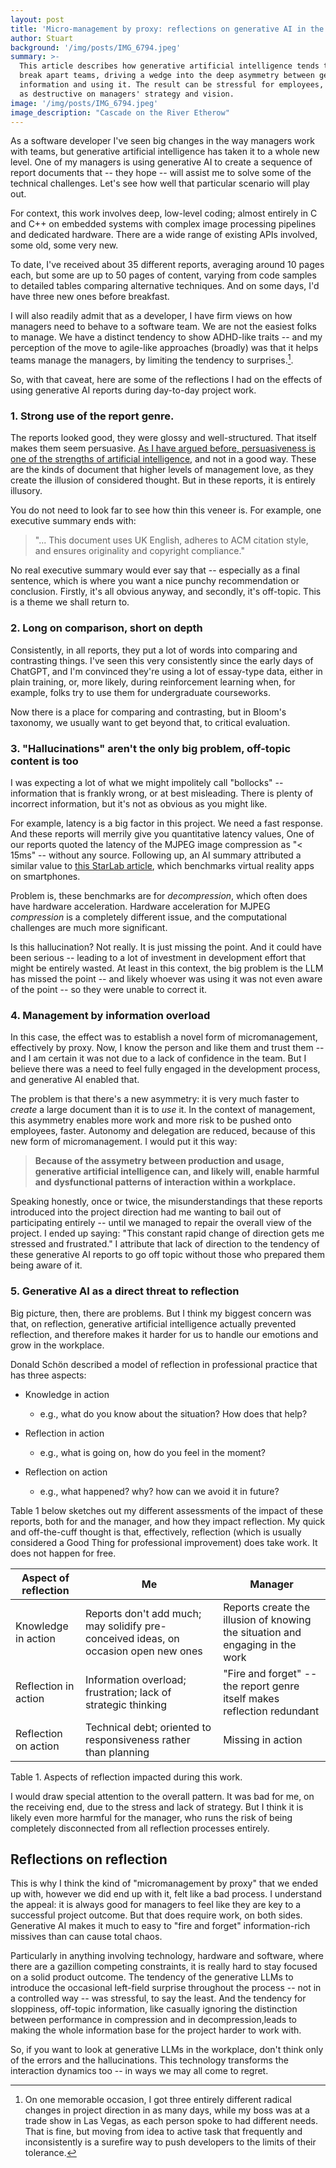 ```yaml
---
layout: post
title: 'Micro-management by proxy: reflections on generative AI in the workplace'
author: Stuart
background: '/img/posts/IMG_6794.jpeg'
summary: >-
  This article describes how generative artificial intelligence tends to
  break apart teams, driving a wedge into the deep asymmetry between generating 
  information and using it. The result can be stressful for employees, but just
  as destructive on managers' strategy and vision.
image: '/img/posts/IMG_6794.jpeg'
image_description: "Cascade on the River Etherow"
---
```


As a software developer I've seen big changes in the way managers work with
teams, but generative artificial intelligence has taken it to a whole new level.
One of my managers is using generative AI to create a sequence of report
documents that -- they hope -- will assist me to solve some of the technical
challenges. Let's see how well that particular scenario will play out.

For context, this work involves deep, low-level coding; almost entirely in C
and C++ on embedded systems with complex image processing pipelines and
dedicated hardware. There are a wide range of existing APIs involved, some old,
some very new.

To date, I've received about 35 different reports, averaging around 10 pages
each, but some are up to 50 pages of content, varying from code samples to
detailed tables comparing alternative techniques. And on some days, I'd have
three new ones before breakfast.

I will also readily admit that as a developer, I have firm views on how managers
need to behave to a software team. We are not the easiest folks to manage. We
have a distinct tendency to show ADHD-like traits -- and my perception of the
move to agile-like approaches (broadly) was that it helps teams manage the
managers, by limiting the tendency to surprises.[^LasVegas].

[^LasVegas]: On one memorable occasion, I got three entirely different radical
    changes in project direction in as many days, while my boss was at a trade
    show in Las Vegas, as each person spoke to had different needs. That is
    fine, but moving from idea to active task that frequently and inconsistently
    is a surefire way to push developers to the limits of their tolerance. 

So, with that caveat, here are some of the reflections I had on the effects of using
generative AI reports during day-to-day project work.

### 1. Strong use of the report genre.

The reports looked good, they were glossy and well-structured. That itself makes
them seem persuasive. [As I have argued before, persuasiveness is one of the
strengths of artificial intelligence](#), and not in a good way. These are the
kinds of document that higher levels of management love, as they create the
illusion of considered thought. But in these reports, it is entirely illusory. 

You do not need to look far to see how thin this veneer is. For example, one
executive summary ends with: 

> "... This document uses UK English, adheres to ACM citation style, and ensures
> originality and copyright compliance." 

No real executive summary would ever say that -- especially as a final sentence,
which is where you want a nice punchy recommendation or conclusion. Firstly,
it's all obvious anyway, and secondly, it's off-topic. This is a theme we shall 
return to.

### 2. Long on comparison, short on depth

Consistently, in all reports, they put a lot of words into comparing and
contrasting things. I've seen this very consistently since the early days of
ChatGPT, and I'm convinced they're using a lot of essay-type data, either in
plain training, or, more likely, during reinforcement learning when, for
example, folks try to use them for undergraduate courseworks. 

Now there is a place for comparing and contrasting, but in Bloom's taxonomy,
we usually want to get beyond that, to critical evaluation.

### 3. "Hallucinations" aren't the only big problem, off-topic content is too

I was expecting a lot of what we might impolitely call "bollocks" -- information
that is frankly wrong, or at best misleading. There is plenty of incorrect
information, but it's not as obvious as you might like.

For example, latency is a big factor in this project. We need a fast response.
And these reports will merrily give you quantitative latency values, One of our
reports quoted the latency of the MJPEG image compression as "< 15ms" -- without
any source. Following up, an AI summary attributed a similar value to [this
StarLab
article](https://www.cuiyong.net/lunwen/2017/Furion-Engineering%20High-Quality%20Immersive%20Virtual%20Reality%20on%20Todays%20Mobile%20Devices.pdf),
which benchmarks virtual reality apps on smartphones. 

Problem is, these benchmarks are for *decompression*, which often does have hardware
acceleration. Hardware acceleration for MJPEG *compression* is a completely different
issue, and the computational challenges are much more significant. 

Is this hallucination? Not really. It is just missing the point. And it could
have been serious -- leading to a lot of investment in development effort that
might be entirely wasted. At least in this context, the big problem is the LLM
has missed the point -- and likely whoever was using it was not even aware of
the point -- so they were unable to correct it.

### 4. Management by information overload

In this case, the effect was to establish a novel form of micromanagement,
effectively by proxy. Now, I know the person and like them and trust them -- and
I am certain it was not due to a lack of confidence in the team. But I believe
there was a need to feel fully engaged in the development process, and
generative AI enabled that.

The problem is that there's a new asymmetry: it is very much faster to *create*
a large document than it is to *use* it. In the context of management, this
asymmetry enables more work and more risk to be pushed onto employees, faster.
Autonomy and delegation are reduced, because of this new form of micromanagement. 
I would put it this way: 

> **Because of the assymetry between production and usage, generative artificial
> intelligence can, and likely will, enable harmful and** **dysfunctional
> patterns of interaction within a workplace.**

Speaking honestly, once or twice, the misunderstandings that these reports
introduced into the project direction had me wanting to bail out of
participating entirely -- until we managed to repair the overall view of the
project. I ended up saying: "This constant rapid change of direction gets me
stressed and frustrated." I attribute that lack of direction to the tendency of
these generative AI reports to go off topic without those who prepared them
being aware of it. 

### 5. Generative AI as a direct threat to reflection

Big picture, then, there are problems. But I think my biggest concern was that,
on reflection, generative artificial intelligence actually prevented reflection,
and therefore makes it harder for us to handle our emotions and grow in the
workplace. 

Donald Schön described a model of reflection in professional practice that has three
aspects:

* Knowledge in action
    - e.g., what do you know about the situation? How does that help?

* Reflection in action
    - e.g., what is going on, how do you feel in the moment?

* Reflection on action
    - e.g., what happened? why? how can we avoid it in future?

Table 1 below sketches out my different assessments of the impact of these
reports, both for and the manager, and how they impact reflection. My quick and
off-the-cuff thought is that, effectively, reflection (which is usually
considered a Good Thing for professional improvement) does take work. It does
not happen for free.

| Aspect of reflection | Me                         | Manager                                                         |
| -------------------- | -------------------------- | --------------------------------------------------------------- |
| Knowledge in action  | Reports don't add much; may solidify pre-conceived ideas, on occasion open new ones     | Reports create the illusion of knowing the situation and engaging in the work |
| Reflection in action | Information overload; frustration; lack of strategic thinking  | "Fire and forget" -- the report genre itself makes reflection redundant |
| Reflection on action | Technical debt; oriented to responsiveness rather than planning | Missing in action |

Table 1. Aspects of reflection impacted during this work.

I would draw special attention to the overall pattern. It was bad for me, on the
receiving end, due to the stress and lack of strategy. But I think it is likely
even more harmful for the manager, who runs the risk of being completely
disconnected from all reflection processes entirely.

## Reflections on reflection

This is why I think the kind of "micromanagement by proxy" that we ended up
with, however we did end up with it, felt like a bad process. I understand the
appeal: it is always good for managers to feel like they are key to a successful
project outcome. But that does require work, on both sides. Generative AI makes
it much to easy to "fire and forget" information-rich missives than can cause
total chaos.

Particularly in anything involving technology, hardware and software, where
there are a gazillion competing constraints, it is really hard to stay focused
on a solid product outcome. The tendency of the generative LLMs to introduce the
occasional left-field surprise throughout the process -- not in a controlled way
-- was stressful, to say the least. And the tendency for sloppiness, off-topic
information, like casually ignoring the distinction between performance in
compression and in decompression,leads to making the whole information base for
the project harder to work with.

So, if you want to look at generative LLMs in the workplace, don't think only of
the errors and the hallucinations. This technology transforms the interaction
dynamics too -- in ways we may all come to regret. 